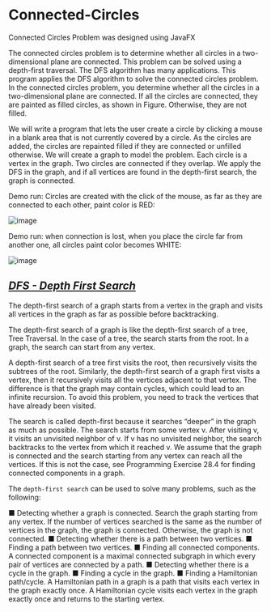 # Connected-Circles
Connected Circles Problem was designed using JavaFX 

The connected circles problem is to determine whether all circles in a two-dimensional plane are connected. This problem can be solved using a depth-first traversal.
The DFS algorithm has many applications. This program applies the DFS algorithm to solve the connected circles problem. In the connected circles problem, you determine whether all the circles in a two-dimensional plane are connected. If all the circles are connected, they are painted as filled circles, as shown in Figure. Otherwise, they are not filled.

We will write a program that lets the user create a circle by clicking a mouse in a blank area that is not currently covered by a circle. As the circles are added, the circles are repainted filled if they are connected or unfilled otherwise. We will create a graph to model the problem. Each circle is a vertex in the graph. Two
circles are connected if they overlap. We apply the DFS in the graph, and if all vertices are found in the depth-first search, the graph is connected.

Demo run: Circles are created with the click of the mouse, as far as they are connected to each other, paint color is RED:

![image](https://user-images.githubusercontent.com/24220136/233263156-4370e336-6e4e-4f6d-9885-0cfe337271bb.png)

Demo run: when connection is lost, when you place the circle far from another one, all circles paint color becomes WHITE:

![image](https://user-images.githubusercontent.com/24220136/233263279-ea4b9208-2f24-40a5-b4a8-0e3d3606d257.png)

*[DFS - Depth First Search](https://en.wikipedia.org/wiki/Depth-first_search)*
------------------

The depth-first search of a graph starts from a vertex in the graph and visits all vertices in the graph as far as possible before backtracking. 

The depth-first search of a graph is like the depth-first search of a tree, Tree Traversal. In the case of a tree, the search starts from the root. In a graph, the search can
start from any vertex.

A depth-first search of a tree first visits the root, then recursively visits the subtrees of the root. Similarly, the depth-first search of a graph first visits a vertex, then it recursively visits all the vertices adjacent to that vertex. The difference is that the graph may contain cycles,
which could lead to an infinite recursion. To avoid this problem, you need to track the vertices that have already been visited.

The search is called depth-first because it searches “deeper” in the graph as much as possible. The search starts from some vertex v. After visiting v, it visits an unvisited neighbor of v. If v has no unvisited neighbor, the search backtracks to the vertex from which it reached v. We assume that the graph is connected and the search starting from any vertex can reach all the vertices. If this is not the case, see Programming Exercise 28.4 for finding connected components in a graph. 

The `depth-first search` can be used to solve many problems, such as the following:

 ■ Detecting whether a graph is connected. Search the graph starting from any vertex. If the number of vertices searched is the same as the number of vertices in the graph,
the graph is connected. Otherwise, the graph is not connected.
 ■ Detecting whether there is a path between two vertices.
 ■ Finding a path between two vertices.
 ■ Finding all connected components. A connected component is a maximal connected subgraph in which every pair of vertices are connected by a path.
 ■ Detecting whether there is a cycle in the graph.
 ■ Finding a cycle in the graph.
 ■ Finding a Hamiltonian path/cycle. A Hamiltonian path in a graph is a path that visits each vertex in the graph exactly once. A Hamiltonian cycle visits each vertex in the
graph exactly once and returns to the starting vertex. 
